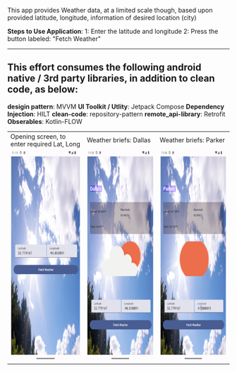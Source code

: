 This app provides Weather data, at a limited scale though, based upon provided latitude, longitude,
information of desired location (city)

**Steps to Use Application**: 
1: Enter the latitude and longitude
2: Press the button labeled: "Fetch Weather"

-------------------
This effort consumes the following android native / 3rd party libraries, in addition to clean code, as below:
-----------------
**desigin pattern**: MVVM 
**UI Toolkit / Utlity**: Jetpack Compose
**Dependency Injection**: HILT
**clean-code**: repository-pattern
**remote_api-library**: Retrofit
**Obserables**: Kotlin-FLOW

<table>
 <tr>
    <td>Opening screen, to enter required Lat, Long</td>
     <td>Weather briefs: Dallas</td>
     <td>Weather briefs: Parker</td>
  </tr>
  <tr>
    <td><img src="screenshots/Landing.png" width=270 height=480></td>
    <td><img src="screenshots/City_Dallas_Weather.png" width=270 height=480></td>
    <td><img src="screenshots/City_Parker_Weather.png" width=270 height=480></td>
  <tr>
 </table>
